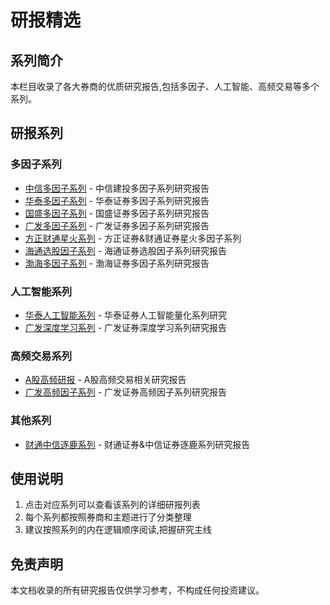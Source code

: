 # 研报精选

## 系列简介

本栏目收录了各大券商的优质研究报告,包括多因子、人工智能、高频交易等多个系列。

## 研报系列

### 多因子系列
- [中信多因子系列](./中信-多因子系列/index.md) - 中信建投多因子系列研究报告
- [华泰多因子系列](./华泰-多因子系列/index.md) - 华泰证券多因子系列研究报告
- [国盛多因子系列](./国盛-多因子系列/index.md) - 国盛证券多因子系列研究报告
- [广发多因子系列](./广发-多因子系列/index.md) - 广发证券多因子系列研究报告
- [方正财通星火系列](./方正财通-星火系列/index.md) - 方正证券&财通证券星火多因子系列
- [海通选股因子系列](./海通-选股因子系列/index.md) - 海通证券选股因子系列研究报告
- [渤海多因子系列](./渤海-多因子系列/index.md) - 渤海证券多因子系列研究报告

### 人工智能系列
- [华泰人工智能系列](./华泰-人工智能系列/index.md) - 华泰证券人工智能量化系列研究
- [广发深度学习系列](./广发-深度学习系列/index.md) - 广发证券深度学习系列研究报告

### 高频交易系列
- [A股高频研报](./a股高频研报/index.md) - A股高频交易相关研究报告
- [广发高频因子系列](./广发-高频因子系列/index.md) - 广发证券高频因子系列研究报告

### 其他系列
- [财通中信逐鹿系列](./财通中信-逐鹿系列/index.md) - 财通证券&中信证券逐鹿系列研究报告

## 使用说明

1. 点击对应系列可以查看该系列的详细研报列表
2. 每个系列都按照券商和主题进行了分类整理
3. 建议按照系列的内在逻辑顺序阅读,把握研究主线

## 免责声明

本文档收录的所有研究报告仅供学习参考，不构成任何投资建议。
